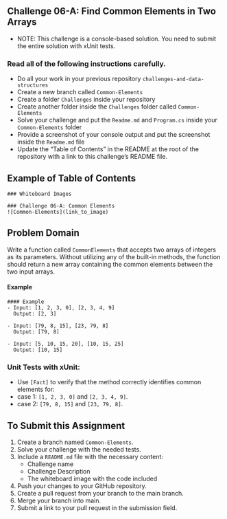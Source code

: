 ## Challenge 06-A: Find Common Elements in Two Arrays
- NOTE: This challenge is a console-based solution. You need to submit the entire solution with xUnit tests.

### Read all of the following instructions carefully.
- Do all your work in your previous repository `challenges-and-data-structures`
- Create a new branch called `Common-Elements`
- Create a folder `Challenges` inside your repository
- Create another folder inside the `Challenges` folder called `Common-Elements`
- Solve your challenge and put the `Readme.md` and `Program.cs` inside your `Common-Elements` folder
- Provide a screenshot of your console output and put the screenshot inside the `Readme.md` file
- Update the “Table of Contents” in the README at the root of the repository with a link to this challenge’s README file.

## Example of Table of Contents
```
### Whiteboard Images

### Challenge 06-A: Common Elements
![Common-Elements](link_to_image)
```

## Problem Domain
Write a function called `CommonElements` that accepts two arrays of integers as its parameters. Without utilizing any of the built-in methods, the function should return a new array containing the common elements between the two input arrays.

#### Example
```
#### Example
- Input: [1, 2, 3, 0], [2, 3, 4, 9]
  Output: [2, 3]

- Input: [79, 8, 15], [23, 79, 8]
  Output: [79, 8]

- Input: [5, 10, 15, 20], [10, 15, 25]
  Output: [10, 15]
```

### Unit Tests with xUnit:
- Use `[Fact]` to verify that the method correctly identifies common elements for:
- case 1: `[1, 2, 3, 0]` and `[2, 3, 4, 9]`.
- case 2: `[79, 8, 15]` and `[23, 79, 8]`.

## To Submit this Assignment
1. Create a branch named `Common-Elements`.
2. Solve your challenge with the needed tests.
3. Include a `README.md` file with the necessary content:
   - Challenge name
   - Challenge Description
   - The whiteboard image with the code included
4. Push your changes to your GitHub repository.
5. Create a pull request from your branch to the main branch.
6. Merge your branch into main.
7. Submit a link to your pull request in the submission field.